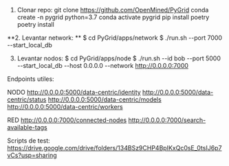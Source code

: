 1. Clonar repo:
git clone https://github.com/OpenMined/PyGrid
conda create -n pygrid python=3.7
conda activate pygrid
pip install poetry
poetry install

**2. Levantar network: **
$ cd PyGrid/apps/network
$ ./run.sh --port 7000 --start_local_db

3. Levantar nodos:
$ cd PyGrid/apps/node
$ ./run.sh --id bob --port 5000 --start_local_db --host 0.0.0.0 --network http://0.0.0.0:7000

Endpoints utiles:

NODO
http://0.0.0.0:5000/data-centric/identity
http://0.0.0.0:5000/data-centric/status
http://0.0.0.0:5000/data-centric/models
http://0.0.0.0:5000/data-centric/workers

RED
http://0.0.0.0:7000/connected-nodes
http://0.0.0.0:7000/search-available-tags

Scripts de test:
https://drive.google.com/drive/folders/134BSz9CHP4BpIKxQc0sE_0tsIJ6p7vCs?usp=sharing